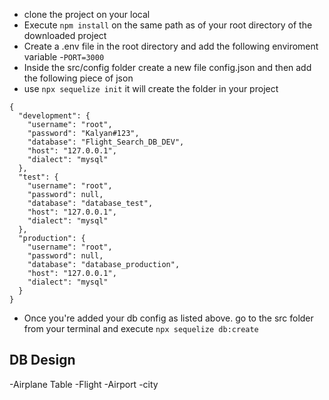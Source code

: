 - clone the project on your local
- Execute `npm install` on the same path as of your root directory of the downloaded project
- Create a .env file in the root directory and add the following enviroment variable -`PORT=3000`
- Inside the src/config folder create a new file config.json and then add the following piece of json
- use `npx sequelize init` it will create the folder in your project
```
{
  "development": {
    "username": "root",
    "password": "Kalyan#123",
    "database": "Flight_Search_DB_DEV",
    "host": "127.0.0.1",
    "dialect": "mysql"
  },
  "test": {
    "username": "root",
    "password": null,
    "database": "database_test",
    "host": "127.0.0.1",
    "dialect": "mysql"
  },
  "production": {
    "username": "root",
    "password": null,
    "database": "database_production",
    "host": "127.0.0.1",
    "dialect": "mysql"
  }
}
```
- Once you're added your db config as listed above. go to the src folder from your terminal and execute `npx sequelize db:create`

## DB Design
   -Airplane Table
   -Flight
   -Airport
   -city


